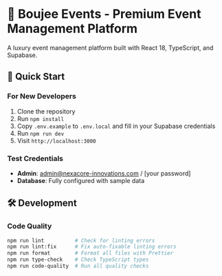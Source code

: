 # 🎉 Boujee Events - Premium Event Management Platform

A luxury event management platform built with React 18, TypeScript, and Supabase.

## 🚀 Quick Start

### For New Developers
1. Clone the repository
2. Run `npm install` 
3. Copy `.env.example` to `.env.local` and fill in your Supabase credentials
4. Run `npm run dev`
5. Visit `http://localhost:3000`

### Test Credentials
- **Admin**: admin@nexacore-innovations.com / [your password]
- **Database**: Fully configured with sample data

## 🛠️ Development

### Code Quality
```bash
npm run lint          # Check for linting errors
npm run lint:fix      # Fix auto-fixable linting errors  
npm run format        # Format all files with Prettier
npm run type-check    # Check TypeScript types
npm run code-quality  # Run all quality checks
